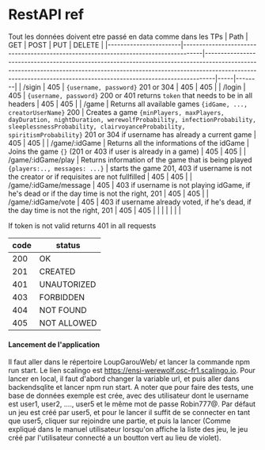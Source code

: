 # RestAPI ref
Tout les données doivent etre passé en data comme dans les TPs
| Path                  | GET                                                                                | POST                                                                                                                                                                                                                                        | PUT | DELETE |
|-----------------------|------------------------------------------------------------------------------------|---------------------------------------------------------------------------------------------------------------------------------------------------------------------------------------------------------------------------------------------|-----|--------|
| /sigin                | 405                                                                                | `{username, password}` 201 or 304                                                                                                                                                                                                           | 405 | 405    |
| /login                | 405                                                                                | `{username, password}` 200 or 401 returns `token` that needs to be in all headers                                                                                                                                                           | 405 | 405    |
| /game                 | Returns all available games `{idGame, ..., creatorUserName}` 200                   | Creates a game `{minPlayers, maxPlayers, dayDuration, nightDuration, werewolfProbability, infectionProbability, sleeplessnessProbability, clairvoyanceProbability, spiritismProbability}` 201 or 304 if username has already a current game | 405 | 405    |
| /game/:idGame         | Returns all the informations of the idGame                                         | Joins the game `{}` (201 or 403 if user is already in a game)                                                                                                                                                                               | 405 | 405    |
| /game/:idGame/play    | Returns information of the game that is being played `{players:.., messages: ...}` | starts the game 201, 403 if username is not the creator or if requisites are not fullfilled                                                                                                                                                 | 405 | 405    |
| /game/:idGame/message | 405                                                                                | 403 if username is not playing idGame, if he's dead or if the day time is not the right, 201                                                                                                                                                | 405 | 405    |
| /game/:idGame/vote    | 405                                                                                | 403 if username already voted, if he's dead, if the day time is not the right, 201                                                                                                                                                          | 405 | 405    |
|                       |                                                                                    |                                                                                                                                                                                                                                             |     |        |


If token is not valid returns 401 in all requests 

| code | status      |
|------|-------------|
| 200  | OK          |
| 201  | CREATED     |
| 401  | UNAUTORIZED |
| 403  | FORBIDDEN   |
| 404  | NOT FOUND   |
| 405  | NOT ALLOWED |



#### Lancement de l'application
Il faut aller dans le répertoire LoupGarouWeb/ et lancer la commande npm run start. Le lien scalingo est https://ensi-werewolf.osc-fr1.scalingo.io.
Pour lancer en local, il faut d'abord changer la variable url, et puis aller dans backendsqlite et lancer npm run start.
A noter que pour faire des tests, une base de données exemple est crée, avec des utilisateur dont le username est user1, user2, ...., user5 et le même mot de passe Robin777@. Par défaut un jeu est créé par user5, et pour le lancer il suffit de se connecter en tant que user5, cliquer sur rejoindre une partie, et puis la lancer (Comme expliqué dans le manuel utilisateur lorsqu'on affiche la liste des jeu, le jeu créé par l'utilisateur connecté a un boutton vert au lieu de violet).
